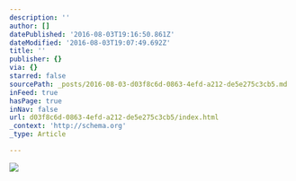 ```yaml
---
description: ''
author: []
datePublished: '2016-08-03T19:16:50.861Z'
dateModified: '2016-08-03T19:07:49.692Z'
title: ''
publisher: {}
via: {}
starred: false
sourcePath: _posts/2016-08-03-d03f8c6d-0863-4efd-a212-de5e275c3cb5.md
inFeed: true
hasPage: true
inNav: false
url: d03f8c6d-0863-4efd-a212-de5e275c3cb5/index.html
_context: 'http://schema.org'
_type: Article

---
```

![](https://the-grid-user-content.s3-us-west-2.amazonaws.com/2c6241f9-28ac-412e-b49c-b65f5929f792.png)